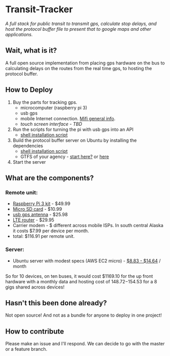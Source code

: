 

Transit-Tracker
===================

*A full stack for public transit to transmit gps, calculate stop delays, and host the protocol buffer file to present that to google maps and other applications.*

Wait, what is it?
-------------

A full open source implementation from placing gps hardware on the bus to calculating delays on the routes from the real time gps, to hosting the protocol buffer. 

How to Deploy
-------------

1. Buy the parts for tracking gps. 
	* microcomputer (raspberry pi 3) 
	* usb gps
	* mobile Internet connection. [Mifi general info](https://en.wikipedia.org/wiki/MiFi).
	* *touch screen interface - TBD*
1. Run the scripts for turning the pi with usb gps into an API
   * [shell installation script](pi-scripts/setup.sh)
2. Build the protocol buffer server on Ubuntu by installing the dependencies
   * [shell installation script](server-scripts/setup.sh)
   * GTFS of your agency - [start here?](https://transit.land/feed-registry/) or [here](http://transitfeeds.com/) 
3. Start the server

What are the components?
-------------

### Remote unit:
* [Raspberry Pi 3 kit](https://www.amazon.com/CanaKit-Raspberry-Clear-Power-Supply/dp/B01C6EQNNK/ref=sr_1_3?s=pc&ie=UTF8&qid=1488783930&sr=1-3&keywords=raspberry+pi+3) - $49.99
* [Micro SD card](https://www.amazon.com/Samsung-Select-Memory-MB-ME32DA-AM/dp/B01DOB6Y5Q/ref=sr_1_1?s=pc&ie=UTF8&qid=1488783959&sr=1-1&keywords=micro+sd) - $10.99
* [usb gps antenna](https://www.amazon.com/Generic-Receiver-G-mouse-Antenna-Navigation/dp/B017BJ3KTU/ref=sr_1_1?s=pc&ie=UTF8&qid=1488784023&sr=8-1&keywords=Generic+USB+GPS+Receiver+G-mouse+GPS+Mouse+Within+GPS+Module+Antenna+for+Car+Laptop+PC+Navigation+Support+Google) - $25.98
* [LTE router](https://www.amazon.com/dp/B00634PLTW/ref=psdc_300189_t1_B01FVJIWCW) - $29.95
* Carrier modem - $ different across mobile ISPs.   In south central Alaska it costs $7.99 per device per month.
* total: $116.91 per remote unit.

### Server:
* Ubuntu server with modest specs (AWS EC2 micro) - [$8.83 - $14.64](https://www.google.com/search?q=aws+micro+cost+month&oq=aws+micro&aqs=chrome.0.69i59l2j69i57.3119j0j1&sourceid=chrome&ie=UTF-8) / month

So for 10 devices, on ten buses, it would cost $1169.10 for the up front hardware with a monthly data and hosting cost of $148.72-$154.53 for a 8 gigs shared across devices! 

Hasn't this been done already? 
-------------

Not open source! And not as a bundle for anyone to deploy in one project!


How to contribute
-------------

Please make an issue and I'll respond.  We can decide to go with the master or a feature branch. 








